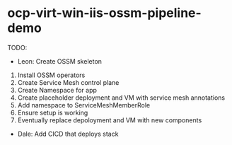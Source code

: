 # ocp-virt-win-iis-ossm-pipeline-demo

TODO:

- Leon: Create OSSM skeleton
1. Install OSSM operators
2. Create Service Mesh control plane
3. Create Namespace for app
4. Create placeholder deployment and VM with service mesh annotations
5. Add namespace to ServiceMeshMemberRole
6. Ensure setup is working
7. Eventually replace depoloyment and VM with new components

- Dale: Add CICD that deploys stack
